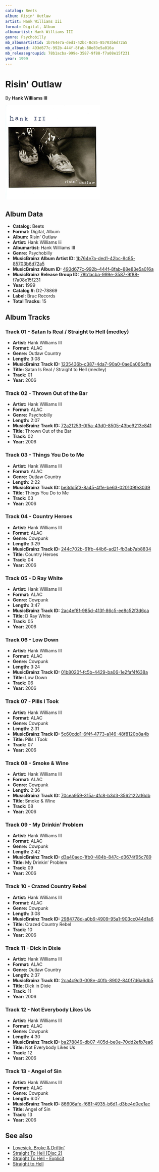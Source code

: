 ```yaml
---
catalog: Beets
album: Risin' Outlaw
artist: Hank Williams Iii
format: Digital, Album
albumartist: Hank Williams III
genre: Psychobilly
mb_albumartistid: 1b764e7a-ded1-42bc-8c85-85703b6d72a5
mb_albumid: 493d677c-992b-444f-8fab-88e83e5a016a
mb_releasegroupid: 78b1acba-999e-3587-9f88-f7a08e15f231
year: 1999
---
```


# Risin' Outlaw

By **Hank Williams III**

![](../../assets/beetscovers/Hank_Williams_Iii-Risin_Outlaw.png)

## Album Data

- **Catalog:** Beets
- **Format:** Digital, Album
- **Album:** Risin' Outlaw
- **Artist:** Hank Williams Iii
- **Albumartist:** Hank Williams III
- **Genre:** Psychobilly
- **MusicBrainz Album Artist ID:** [1b764e7a-ded1-42bc-8c85-85703b6d72a5](https://musicbrainz.org/artist/1b764e7a-ded1-42bc-8c85-85703b6d72a5)
- **MusicBrainz Album ID:** [493d677c-992b-444f-8fab-88e83e5a016a](https://musicbrainz.org/release/493d677c-992b-444f-8fab-88e83e5a016a)
- **MusicBrainz Release Group ID:** [78b1acba-999e-3587-9f88-f7a08e15f231](https://musicbrainz.org/release-group/78b1acba-999e-3587-9f88-f7a08e15f231)
- **Year:** 1999
- **Catalog #:** D2-78869
- **Label:** Bruc Records
- **Total Tracks:** 15

## Album Tracks

### Track 01 - Satan Is Real / Straight to Hell (medley)

- **Artist:** Hank Williams III
- **Format:** ALAC
- **Genre:** Outlaw Country
- **Length:** 3:08
- **MusicBrainz Track ID:** [1235436b-c387-4da7-90a0-0ae0a065affa](https://musicbrainz.org/recording/1235436b-c387-4da7-90a0-0ae0a065affa)
- **Title:** Satan Is Real / Straight to Hell (medley)
- **Track:** 01
- **Year:** 2006

### Track 02 - Thrown Out of the Bar

- **Artist:** Hank Williams III
- **Format:** ALAC
- **Genre:** Psychobilly
- **Length:** 2:07
- **MusicBrainz Track ID:** [72a21253-0f5a-43d0-8505-43be9213e841](https://musicbrainz.org/recording/72a21253-0f5a-43d0-8505-43be9213e841)
- **Title:** Thrown Out of the Bar
- **Track:** 02
- **Year:** 2006

### Track 03 - Things You Do to Me

- **Artist:** Hank Williams III
- **Format:** ALAC
- **Genre:** Outlaw Country
- **Length:** 2:22
- **MusicBrainz Track ID:** [be3dd5f3-8a45-4ffe-be63-020109fe3039](https://musicbrainz.org/recording/be3dd5f3-8a45-4ffe-be63-020109fe3039)
- **Title:** Things You Do to Me
- **Track:** 03
- **Year:** 2006

### Track 04 - Country Heroes

- **Artist:** Hank Williams III
- **Format:** ALAC
- **Genre:** Cowpunk
- **Length:** 3:29
- **MusicBrainz Track ID:** [244c702b-61fb-44b6-ad21-fb3ab7ab8834](https://musicbrainz.org/recording/244c702b-61fb-44b6-ad21-fb3ab7ab8834)
- **Title:** Country Heroes
- **Track:** 04
- **Year:** 2006

### Track 05 - D Ray White

- **Artist:** Hank Williams III
- **Format:** ALAC
- **Genre:** Cowpunk
- **Length:** 3:47
- **MusicBrainz Track ID:** [2ac4ef8f-985d-413f-86c5-ee8c52f3d6ca](https://musicbrainz.org/recording/2ac4ef8f-985d-413f-86c5-ee8c52f3d6ca)
- **Title:** D Ray White
- **Track:** 05
- **Year:** 2006

### Track 06 - Low Down

- **Artist:** Hank Williams III
- **Format:** ALAC
- **Genre:** Cowpunk
- **Length:** 3:24
- **MusicBrainz Track ID:** [01b8020f-fc5b-4429-ba06-1e2faf4f638a](https://musicbrainz.org/recording/01b8020f-fc5b-4429-ba06-1e2faf4f638a)
- **Title:** Low Down
- **Track:** 06
- **Year:** 2006

### Track 07 - Pills I Took

- **Artist:** Hank Williams III
- **Format:** ALAC
- **Genre:** Cowpunk
- **Length:** 2:31
- **MusicBrainz Track ID:** [5c60cdd1-6f4f-4773-a146-48f8120b8a4b](https://musicbrainz.org/recording/5c60cdd1-6f4f-4773-a146-48f8120b8a4b)
- **Title:** Pills I Took
- **Track:** 07
- **Year:** 2006

### Track 08 - Smoke & Wine

- **Artist:** Hank Williams III
- **Format:** ALAC
- **Genre:** Cowpunk
- **Length:** 2:36
- **MusicBrainz Track ID:** [70cea959-315a-4fc8-b3d3-3562122a16db](https://musicbrainz.org/recording/70cea959-315a-4fc8-b3d3-3562122a16db)
- **Title:** Smoke & Wine
- **Track:** 08
- **Year:** 2006

### Track 09 - My Drinkin’ Problem

- **Artist:** Hank Williams III
- **Format:** ALAC
- **Genre:** Cowpunk
- **Length:** 2:42
- **MusicBrainz Track ID:** [d3a40aec-1fb0-484b-847c-d3674f95c789](https://musicbrainz.org/recording/d3a40aec-1fb0-484b-847c-d3674f95c789)
- **Title:** My Drinkin’ Problem
- **Track:** 09
- **Year:** 2006

### Track 10 - Crazed Country Rebel

- **Artist:** Hank Williams III
- **Format:** ALAC
- **Genre:** Cowpunk
- **Length:** 3:08
- **MusicBrainz Track ID:** [2984778d-a0b6-4909-95a1-903cc044d1a6](https://musicbrainz.org/recording/2984778d-a0b6-4909-95a1-903cc044d1a6)
- **Title:** Crazed Country Rebel
- **Track:** 10
- **Year:** 2006

### Track 11 - Dick in Dixie

- **Artist:** Hank Williams III
- **Format:** ALAC
- **Genre:** Outlaw Country
- **Length:** 2:37
- **MusicBrainz Track ID:** [2ca4c9d3-008e-40fb-8902-840f7d6a6db5](https://musicbrainz.org/recording/2ca4c9d3-008e-40fb-8902-840f7d6a6db5)
- **Title:** Dick in Dixie
- **Track:** 11
- **Year:** 2006

### Track 12 - Not Everybody Likes Us

- **Artist:** Hank Williams III
- **Format:** ALAC
- **Genre:** Cowpunk
- **Length:** 4:30
- **MusicBrainz Track ID:** [ba278849-db07-405d-be0e-70dd2efb7ea6](https://musicbrainz.org/recording/ba278849-db07-405d-be0e-70dd2efb7ea6)
- **Title:** Not Everybody Likes Us
- **Track:** 12
- **Year:** 2006

### Track 13 - Angel of Sin

- **Artist:** Hank Williams III
- **Format:** ALAC
- **Genre:** Cowpunk
- **Length:** 6:07
- **MusicBrainz Track ID:** [86606afe-f681-4935-b6d1-d3be4d0ee1ac](https://musicbrainz.org/recording/86606afe-f681-4935-b6d1-d3be4d0ee1ac)
- **Title:** Angel of Sin
- **Track:** 13
- **Year:** 2006


## See also

- [Lovesick, Broke & Driftin’](Lovesick__Broke_and_Driftin’.md)
- [Straight To Hell [Disc 2]](Straight_To_Hell_[Disc_2].md)
- [Straight To Hell - Explicit](Straight_To_Hell_-_Explicit.md)
- [Straight to Hell](Straight_to_Hell.md)
